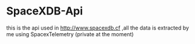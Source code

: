# SpaceXDB-Api
this is the api used in http://www.spacexdb.cf ,all the data is extracted by me using SpacexTelemetry (private at the moment)
